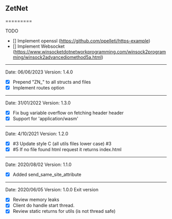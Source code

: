 ## ZetNet
=========

TODO

- [] Implement openssl (https://github.com/ppelleti/https-example)
- [] Implement Websocket (https://www.winsocketdotnetworkprogramming.com/winsock2programming/winsock2advancediomethod5a.html)

----------------------------
Date: 06/06/2023
Version: 1.4.0

- [x] Prepend "ZN_" to all structs and files
- [x] Implement routes option

----------------------------
Date: 31/01/2022
Version: 1.3.0

- [x] Fix bug variable overflow on fetching header header
- [x] Support for 'application/wasm'

----------------------------
Date: 4/10/2021
Version: 1.2.0


- [x] #3 Update style C (all utils files lower case) #3
- [x] #5 If no file found html request it returns index.html 

----------------------------
Date: 2020/08/02
Version: 1.1.0

- [x] Added send_same_site_attribute

----------------------------
Date: 2020/06/05
Version: 1.0.0
Exit version




- [x] Review memory leaks
- [x] Client do handle start thread.
- [x] Review static returns for utils (is not thread safe)